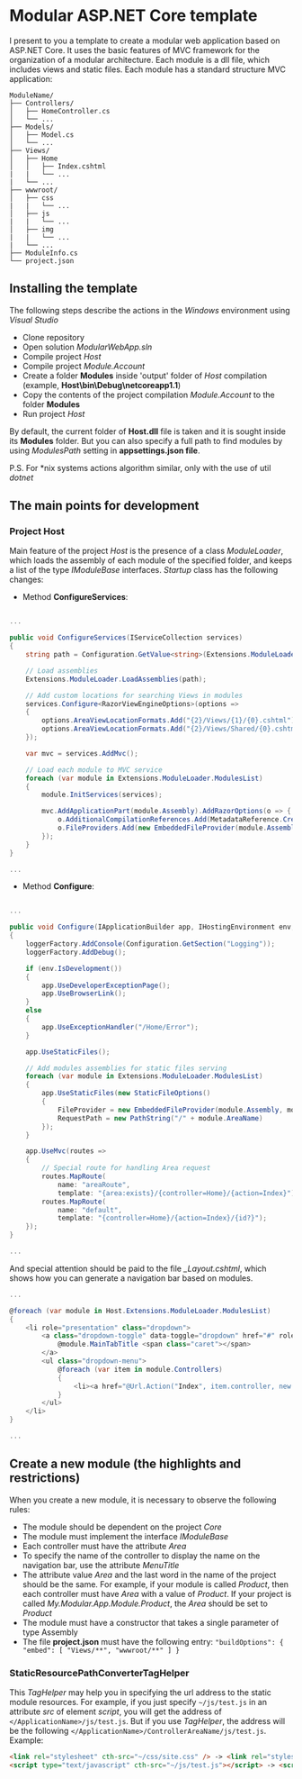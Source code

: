 # Modular ASP.NET Core template

I present to you a template to create a modular web application based on ASP.NET Core. It uses the basic features of MVC framework for the organization of a modular architecture. Each module is a dll file, which includes views and static files. Each module has a standard structure MVC application:

```
ModuleName/
├── Controllers/
│   ├── HomeController.cs
│   └── ...
├── Models/
│   ├── Model.cs
│   └── ...    
├── Views/
│   ├── Home
│   │   ├── Index.cshtml
|   |   └── ...
|   └── ...
├── wwwroot/
│   ├── css
|   |   └── ...
│   ├── js
|   |   └── ...
│   ├── img
|   |   └── ...
|   └── ...
├── ModuleInfo.cs
└── project.json
```

## Installing the template

The following steps describe the actions in the *Windows* environment using *Visual Studio*
* Clone repository
* Open solution *ModularWebApp.sln*
* Compile project *Host*
* Compile project *Module.Account*
* Create a folder **Modules** inside 'output' folder of *Host* compilation (example, **Host\bin\Debug\netcoreapp1.1**)
* Copy the contents of the project compilation *Module.Account* to the folder **Modules**
* Run project *Host*

By default, the current folder of **Host.dll** file is taken and it is sought inside its **Modules** folder. But you can also specify a full path to find modules by using *ModulesPath* setting in **appsettings.json file**.

P.S. For \*nix systems actions algorithm similar, only with the use of util *dotnet* 

## The main points for development
### Project Host

Main feature of the project *Host* is the presence of a class *ModuleLoader*, which loads the assembly of each module of the specified folder, and keeps a list of the type *IModuleBase* interfaces. *Startup* class has the following changes:

* Method **ConfigureServices**:
```cs

...

public void ConfigureServices(IServiceCollection services)
{
    string path = Configuration.GetValue<string>(Extensions.ModuleLoader.CONFIG_MODULES_PATH);

    // Load assemblies
    Extensions.ModuleLoader.LoadAssemblies(path);

    // Add custom locations for searching Views in modules
    services.Configure<RazorViewEngineOptions>(options =>
    {
        options.AreaViewLocationFormats.Add("{2}/Views/{1}/{0}.cshtml");
        options.AreaViewLocationFormats.Add("{2}/Views/Shared/{0}.cshtml");
    });

    var mvc = services.AddMvc();

    // Load each module to MVC service
    foreach (var module in Extensions.ModuleLoader.ModulesList)
    {
        module.InitServices(services);

        mvc.AddApplicationPart(module.Assembly).AddRazorOptions(o => {
            o.AdditionalCompilationReferences.Add(MetadataReference.CreateFromFile(module.Assembly.Location));
            o.FileProviders.Add(new EmbeddedFileProvider(module.Assembly, module.Assembly.GetName().Name.Replace("." + module.AreaName, "")));
        });
    }
}

...

```

* Method **Configure**:

```cs

...

public void Configure(IApplicationBuilder app, IHostingEnvironment env, ILoggerFactory loggerFactory)
{
    loggerFactory.AddConsole(Configuration.GetSection("Logging"));
    loggerFactory.AddDebug();

    if (env.IsDevelopment())
    {
        app.UseDeveloperExceptionPage();
        app.UseBrowserLink();
    }
    else
    {
        app.UseExceptionHandler("/Home/Error");
    }

    app.UseStaticFiles();

    // Add modules assemblies for static files serving
    foreach (var module in Extensions.ModuleLoader.ModulesList)
    {
        app.UseStaticFiles(new StaticFileOptions()
        {
            FileProvider = new EmbeddedFileProvider(module.Assembly, module.Assembly.GetName().Name + ".wwwroot"),
            RequestPath = new PathString("/" + module.AreaName)
        });
    }

    app.UseMvc(routes =>
    {
        // Special route for handling Area request
        routes.MapRoute(
            name: "areaRoute",
            template: "{area:exists}/{controller=Home}/{action=Index}");
        routes.MapRoute(
            name: "default",
            template: "{controller=Home}/{action=Index}/{id?}");
    });
}

...

```

And special attention should be paid to the file *\_Layout.cshtml*, which shows how you can generate a navigation bar based on modules.

```cs
...

@foreach (var module in Host.Extensions.ModuleLoader.ModulesList)
{
    <li role="presentation" class="dropdown">
        <a class="dropdown-toggle" data-toggle="dropdown" href="#" role="button" aria-haspopup="true" aria-expanded="false">
            @module.MainTabTitle <span class="caret"></span>
        </a>
        <ul class="dropdown-menu">
            @foreach (var item in module.Controllers)
            {
                <li><a href="@Url.Action("Index", item.controller, new { Area = item.area })">@item.title</a></li>
            }
        </ul>
    </li>
}

...
```

## Create a new module (the highlights and restrictions)

When you create a new module, it is necessary to observe the following rules:
* The module should be dependent on the project *Core*
* The module must implement the interface *IModuleBase*
* Each controller must have the attribute *Area*
* To specify the name of the controller to display the name on the navigation bar, use the attribute *MenuTitle*
* The attribute value *Area* and the last word in the name of the project should be the same. For example, if your module is called *Product*, then each controller must have *Area* with a value of *Product*. If your project is called *My.Modular.App.Module.Product*, the *Area* should be set to *Product*
* The module must have a constructor that takes a single parameter of type Assembly
* The file **project.json** must have the following entry: ```"buildOptions": { "embed": [ "Views/**", "wwwroot/**" ] }```

### StaticResourcePathConverterTagHelper 

This *TagHelper* may help you in specifying the url address to the static module resources. For example, if you just specify ```~/js/test.js``` in an attribute *src* of element *script*,  you will get the address of ```</ApplicationName>/js/test.js```. But if you use *TagHelper*, the address will be the following ```</ApplicationName>/ControllerAreaName/js/test.js```. Example:

```html
<link rel="stylesheet" cth-src="~/css/site.css" /> -> <link rel="stylesheet" href="/myapp/module/css/site.css" />
<script type="text/javascript" cth-src="~/js/test.js"></script> -> <script type="text/javascript" src="/myapp/module/js/test.js"></script>
```
